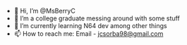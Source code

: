 - 👋 Hi, I’m @MsBerryC
- 👀 I’m a college graduate messing around with some stuff
- 🌱 I’m currently learning N64 dev among other things
- 📫 How to reach me: Email - jcsorba98@gmail.com

<!---
MsBerryC/MsBerryC is a ✨ special ✨ repository because its `README.md` (this file) appears on your GitHub profile.
You can click the Preview link to take a look at your changes.
--->
